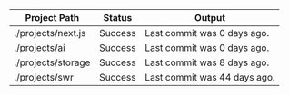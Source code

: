 | Project Path | Status | Output |
| --- | --- | --- | 
| ./projects/next.js | Success | Last commit was 0 days ago. |
| ./projects/ai | Success | Last commit was 0 days ago. |
| ./projects/storage | Success | Last commit was 8 days ago. |
| ./projects/swr | Success | Last commit was 44 days ago. |
